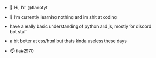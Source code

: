- 👋 Hi, I’m @tlanotyt

- 🌱 I’m currently learning nothing and im shit at coding
- have a really basic understanding of python and js, mostly for discord bot stuff
- a bit better at css/html but thats kinda useless these days

- 📫 tla#2970 

<!---
tlanotyt/tlanotyt is a ✨ special ✨ repository because its `README.md` (this file) appears on your GitHub profile.
You can click the Preview link to take a look at your changes.
--->
